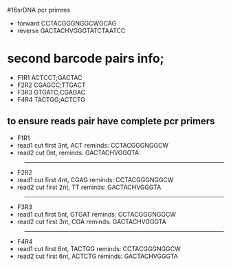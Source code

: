#16srDNA pcr primres
* forward               CCTACGGGNGGCWGCAG
* reverse               GACTACHVGGGTATCTAATCC

# second barcode pairs info;
* F1R1             ACTCCT;GACTAC
* F2R2             CGAGCC;TTGACT
* F3R3             GTGATC;CGAGAC
* F4R4             TACTGG;ACTCTG

## to ensure reads pair have complete pcr primers
* F1R1
* read1 cut first 3nt, ACT       reminds: CCTACGGGNGGCW
* read2 cut       0nt,           reminds: GACTACHVGGGTA
>-----------
* F2R2
* read1 cut first 4nt, CGAG      reminds: CCTACGGGNGGCW
* read2 cut first 2nt, TT        reminds: GACTACHVGGGTA
>-----------
* F3R3
* read1 cut first 5nt, GTGAT     reminds: CCTACGGGNGGCW
* read2 cut first 3nt, CGA       reminds: GACTACHVGGGTA
>-----------
* F4R4
* read1 cut first 6nt, TACTGG    reminds: CCTACGGGNGGCW
* read2 cut first 6nt, ACTCTG    reminds: GACTACHVGGGTA
